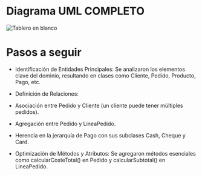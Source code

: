 # Diagrama UML COMPLETO

![Tablero en blanco](https://github.com/user-attachments/assets/6c65d522-3743-48c4-bcb6-4bd0c41f82d1)

# Pasos a seguir
- Identificación de Entidades Principales: Se analizaron los elementos clave del dominio, resultando en clases como Cliente, Pedido, Producto, Pago, etc.

- Definición de Relaciones:

- Asociación entre Pedido y Cliente (un cliente puede tener múltiples pedidos).

- Agregación entre Pedido y LineaPedido.

- Herencia en la jerarquía de Pago con sus subclases Cash, Cheque y Card.

- Optimización de Métodos y Atributos: Se agregaron métodos esenciales como calcularCosteTotal() en Pedido y calcularSubtotal() en LineaPedido.
